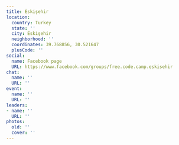 ```yaml
---
title: Eskişehir
location:
  country: Turkey
  state: ''
  city: Eskişehir
  neighborhood: ''
  coordinates: 39.768856, 30.521647
  plusCode: ''
social:
  name: Facebook page
  URL: https://www.facebook.com/groups/free.code.camp.eskisehir
chat:
  name: ''
  URL: ''
event:
  name: ''
  URL: ''
leaders:
- name: ''
  URL: ''
photos:
  old: ''
  cover: ''
---
```

